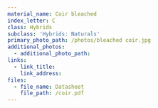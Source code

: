 ```yaml
---
material_name: Coir bleached
index_letter: C
class: Hybrids
subclass: 'Hybrids: Naturals'
primary_photo_path: /photos/bleached coir.jpg
additional_photos:
  - additional_photo_path:
links:
  - link_title:
    link_address:
files:
  - file_name: Datasheet
    file_path: /coir.pdf
---
```



